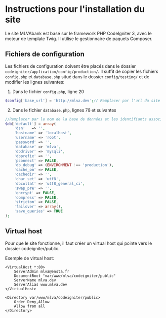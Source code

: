 # Instructions pour l'installation du site

Le site MLVAbank est basé sur le framework PHP CodeIgniter 3, avec le moteur de template Twig.
Il utilise le gestionnaire de paquets Composer.

## Fichiers de configuration
Les fichiers de configuration doivent être placés dans le dossier `codeigniter/application/config/production/`.
Il suffit de copier les fichiers `config.php` et `database.php` situé dans le dossier `config/testing/` et de modifier les lignes suivantes:

1. Dans le fichier `config.php`, ligne 20
```php
$config['base_url'] = 'http://mlva.dev';// Remplacer par l'url du site
```

2. Dans le fichier `database.php`, lignes 76 et suivantes

```php
//Remplacer par le nom de la base de données et les identifiants associés
$db['default'] = array(
	'dsn'	=> '',
	'hostname' => 'localhost',
	'username' => 'root',
	'password' => '',
	'database' => 'mlva',
	'dbdriver' => 'mysqli',
	'dbprefix' => '',
	'pconnect' => FALSE,
	'db_debug' => (ENVIRONMENT !== 'production'),
	'cache_on' => FALSE,
	'cachedir' => '',
	'char_set' => 'utf8',
	'dbcollat' => 'utf8_general_ci',
	'swap_pre' => '',
	'encrypt' => FALSE,
	'compress' => FALSE,
	'stricton' => FALSE,
	'failover' => array(),
	'save_queries' => TRUE
);
```

## Virtual host
Pour que le site fonctionne, il faut créer un virtual host qui pointe vers le dossier codeigniter/public.

Exemple de virtual host:
```
<VirtualHost *:80>
    ServerAdmin mlva@ensta.fr
    DocumentRoot "var/www/mlva/codeigniter/public"
    ServerName mlva.dev
    ServerAlias www.mlva.dev
</VirtualHost>

<Directory var/www/mlva/codeigniter/public>
	Order Deny,Allow
	Allow from all
</Directory>
```
